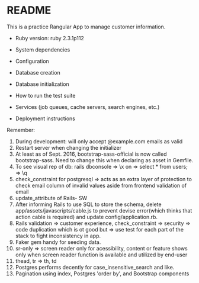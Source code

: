 # README

This is a practice Rangular App to manage customer information.

* Ruby version: ruby 2.3.1p112

* System dependencies

* Configuration

* Database creation

* Database initialization

* How to run the test suite

* Services (job queues, cache servers, search engines, etc.)

* Deployment instructions


Remember:  
1. During development: will only accept @example.com emails as valid  
2. Restart server when changing the initializer  
3. At least as of Sept. 2016, bootstrap-sass-official is now called bootstrap-sass. Need to change this when declaring as asset in Gemfile.  
4. To see visual rep of db: rails dbconsole => \x on => select * from users; => \q  
5. check_constraint for postgresql => acts as an extra layer of protection to check email column of invalid values aside from frontend validation of email  
6. update_attribute of Rails- SW  
7. After informing Rails to use SQL to store the schema, delete app/assets/javascripts/cable.js to prevent devise error(which thinks that action cable is required) and update config/application.rb.  
8. Rails validation => customer experience, check_constraint => security => code duplication which is ot good but => use test for each part of the stack to fight inconsistency in app.  
9. Faker gem handy for seeding data.  
10. sr-only => screen reader only for acessibility, content or feature shows only when screen reader function is available and utilized by end-user  
11. thead, tr => th, td  
12. Postgres performs decently for case_insensitive_search and like.  
13. Pagination using index, Postgres 'order by', and Bootstrap components  
